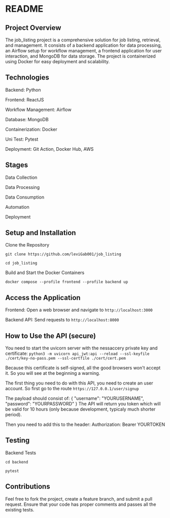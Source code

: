 # README

## Project Overview

The job_listing project is a comprehensive solution for job listing, retrieval, and management. It consists of a backend application for data processing, an Airflow setup for workflow management, a frontend application for user interaction, and MongoDB for data storage. The project is containerized using Docker for easy deployment and scalability. 

## Technologies

Backend: Python

Frontend: ReactJS

Workflow Management: Airflow

Database: MongoDB

Containerization: Docker

Uni Test: Pytest

Deployment: Git Action, Docker Hub, AWS

## Stages

Data Collection

Data Processing

Data Consumption

Automation

Deployment

## Setup and Installation

Clone the Repository

`git clone https://github.com/leviGab001/job_listing`

`cd job_listing`

Build and Start the Docker Containers

`docker compose --profile frontend --profile backend up`

## Access the Application

Frontend: Open a web browser and navigate to `http://localhost:3000`

Backend API: Send requests to `http://localhost:8000`

## How to Use the API (secure)

You need to start the uvicorn server with the nessaccery private key and certificate:
`python3 -m uvicorn api_jwt:api --reload --ssl-keyfile ./cert/key-no-pass.pem --ssl-certfile ./cert/cert.pem`

Because this certificate is self-signed, all the good browsers won't accept it. So you will see at the beginning a warning.

The first thing you need to do with this API, you need to create an user account. So first go to the route
`https://127.0.0.1/user/signup`

The payload should consist of:
{
"username": "YOURUSERNAME",
"password": "YOURPASSWORD"
}
The API will return you token which will be valid for 10 hours (only because development, typicaly much shorter period).

Then you need to add this to the header:
Authorization: Bearer YOURTOKEN

## Testing
Backend Tests

`cd backend`

`pytest`

## Contributions

Feel free to fork the project, create a feature branch, and submit a pull request. Ensure that your code has proper comments and passes all the existing tests.

